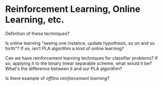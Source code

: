# Reinforcement Learning, Online Learning, etc.

Definition of these techniques?

Is online learning "seeing one instance, update hypothesis, so on and so forth"?
If so, isn't PLA algorithm a kind of online learning?

Can we have reinforcement learning techniques for classifier problems? If so, applying it to the binary linear separable scheme, what would it be? What's the difference between it and our PLA algorithm?

Is there example of *offline reinforcement learning*?
